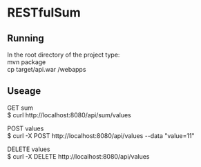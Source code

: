 # RESTfulSum

## Running
In the root directory of the project type:   
mvn package  
cp target/api.war <Your tomcat installation dir>/webapps

## Useage

GET sum  
$ curl http://localhost:8080/api/sum/values

POST values  
$ curl -X POST http://localhost:8080/api/values --data "value=11"

DELETE values  
$ curl -X DELETE http://localhost:8080/api/values




